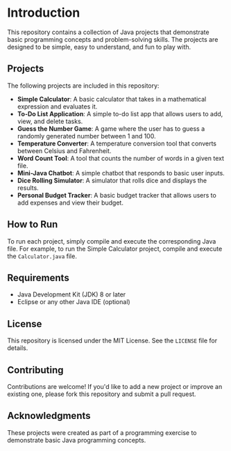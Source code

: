 # Introduction

This repository contains a collection of Java projects that demonstrate basic programming concepts and problem-solving skills. The projects are designed to be simple, easy to understand, and fun to play with.

## Projects

The following projects are included in this repository:

- **Simple Calculator**: A basic calculator that takes in a mathematical expression and evaluates it.
- **To-Do List Application**: A simple to-do list app that allows users to add, view, and delete tasks.
- **Guess the Number Game**: A game where the user has to guess a randomly generated number between 1 and 100.
- **Temperature Converter**: A temperature conversion tool that converts between Celsius and Fahrenheit.
- **Word Count Tool**: A tool that counts the number of words in a given text file.
- **Mini-Java Chatbot**: A simple chatbot that responds to basic user inputs.
- **Dice Rolling Simulator**: A simulator that rolls dice and displays the results.
- **Personal Budget Tracker**: A basic budget tracker that allows users to add expenses and view their budget.

## How to Run

To run each project, simply compile and execute the corresponding Java file. For example, to run the Simple Calculator project, compile and execute the `Calculator.java` file.

## Requirements

- Java Development Kit (JDK) 8 or later
- Eclipse or any other Java IDE (optional)

## License

This repository is licensed under the MIT License. See the `LICENSE` file for details.

## Contributing

Contributions are welcome! If you'd like to add a new project or improve an existing one, please fork this repository and submit a pull request.

## Acknowledgments

These projects were created as part of a programming exercise to demonstrate basic Java programming concepts.
